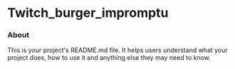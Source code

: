 Twitch_burger_impromptu
=======================

### About

This is your project's README.md file. It helps users understand what your
project does, how to use it and anything else they may need to know.